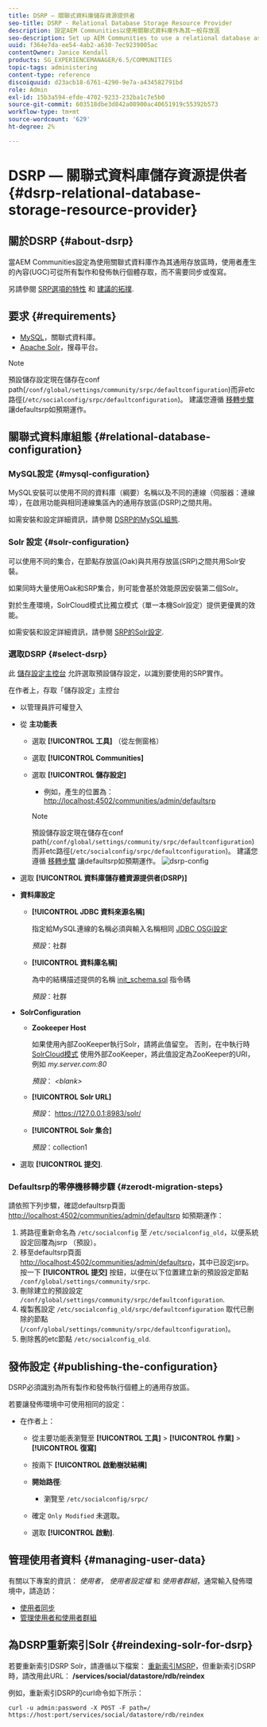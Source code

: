 ```yaml
---
title: DSRP — 關聯式資料庫儲存資源提供者
seo-title: DSRP - Relational Database Storage Resource Provider
description: 設定AEM Communities以使用關聯式資料庫作為其一般存放區
seo-description: Set up AEM Communities to use a relational database as its common store
uuid: f364e7da-ee54-4ab2-a630-7ec9239005ac
contentOwner: Janice Kendall
products: SG_EXPERIENCEMANAGER/6.5/COMMUNITIES
topic-tags: administering
content-type: reference
discoiquuid: d23acb18-6761-4290-9e7a-a434582791bd
role: Admin
exl-id: 15b3a594-efde-4702-9233-232ba1c7e5b0
source-git-commit: 603518dbe3d842a08900ac40651919c55392b573
workflow-type: tm+mt
source-wordcount: '629'
ht-degree: 2%

---
```


# DSRP — 關聯式資料庫儲存資源提供者 {#dsrp-relational-database-storage-resource-provider}

## 關於DSRP {#about-dsrp}

當AEM Communities設定為使用關聯式資料庫作為其通用存放區時，使用者產生的內容(UGC)可從所有製作和發佈執行個體存取，而不需要同步或復寫。

另請參閱 [SRP選項的特性](working-with-srp.md#characteristics-of-srp-options) 和 [建議的拓撲](topologies.md).

## 要求 {#requirements}

* [MySQL](#mysql-configuration)，關聯式資料庫。
* [Apache Solr](#solr-configuration)，搜尋平台。

>[!NOTE]
>
>預設儲存設定現在儲存在conf path(`/conf/global/settings/community/srpc/defaultconfiguration`)而非etc路徑(`/etc/socialconfig/srpc/defaultconfiguration`)。 建議您遵循 [移轉步驟](#zerodt-migration-steps) 讓defaultsrp如預期運作。

## 關聯式資料庫組態 {#relational-database-configuration}

### MySQL設定 {#mysql-configuration}

MySQL安裝可以使用不同的資料庫（綱要）名稱以及不同的連線（伺服器：連線埠），在啟用功能與相同連線集區內的通用存放區(DSRP)之間共用。

如需安裝和設定詳細資訊，請參閱 [DSRP的MySQL組態](dsrp-mysql.md).

### Solr 設定 {#solr-configuration}

可以使用不同的集合，在節點存放區(Oak)與共用存放區(SRP)之間共用Solr安裝。

如果同時大量使用Oak和SRP集合，則可能會基於效能原因安裝第二個Solr。

對於生產環境，SolrCloud模式比獨立模式（單一本機Solr設定）提供更優異的效能。

如需安裝和設定詳細資訊，請參閱 [SRP的Solr設定](solr.md).

### 選取DSRP {#select-dsrp}

此 [儲存設定主控台](srp-config.md) 允許選取預設儲存設定，以識別要使用的SRP實作。

在作者上，存取「儲存設定」主控台

* 以管理員許可權登入
* 從 **主功能表**

   * 選取 **[!UICONTROL 工具]** （從左側窗格）
   * 選取 **[!UICONTROL Communities]**
   * 選取 **[!UICONTROL 儲存設定]**

      * 例如，產生的位置為： [http://localhost:4502/communities/admin/defaultsrp](http://localhost:4502/communities/admin/defaultsrp)
      >[!NOTE]
      >
      >預設儲存設定現在儲存在conf path(`/conf/global/settings/community/srpc/defaultconfiguration`)而非etc路徑(`/etc/socialconfig/srpc/defaultconfiguration`)。 建議您遵循 [移轉步驟](#zerodt-migration-steps) 讓defaultsrp如預期運作。
   ![dsrp-config](assets/dsrp-config.png)

* 選取 **[!UICONTROL 資料庫儲存體資源提供者(DSRP)]**
* **資料庫設定**

   * **[!UICONTROL JDBC 資料來源名稱]**

      指定給MySQL連線的名稱必須與輸入名稱相同 [JDBC OSGi設定](dsrp-mysql.md#configurejdbcconnections)

      *預設*：社群

   * **[!UICONTROL 資料庫名稱]**

      為中的結構描述提供的名稱 [init_schema.sql](dsrp-mysql.md#obtain-the-sql-script) 指令碼

      *預設*：社群

* **SolrConfiguration**

   * **[](https://cwiki.apache.org/confluence/display/solr/Using+ZooKeeper+to+Manage+Configuration+Files)Zookeeper Host**

      如果使用內部ZooKeeper執行Solr，請將此值留空。 否則，在中執行時 [SolrCloud模式](solr.md#solrcloud-mode) 使用外部ZooKeeper，將此值設定為ZooKeeper的URI，例如 *my.server.com:80*

      *預設*： *&lt;blank>*

   * **[!UICONTROL Solr URL]**

      *預設*： https://127.0.0.1:8983/solr/

   * **[!UICONTROL Solr 集合]**

      *預設*：collection1

* 選取 **[!UICONTROL 提交]**.

### Defaultsrp的零停機移轉步驟 {#zerodt-migration-steps}

請依照下列步驟，確認defaultsrp頁面 [http://localhost:4502/communities/admin/defaultsrp](http://localhost:4502/communities/admin/defaultsrp) 如預期運作：

1. 將路徑重新命名為 `/etc/socialconfig` 至 `/etc/socialconfig_old`，以便系統設定回覆為jsrp （預設）。
1. 移至defaultsrp頁面 [http://localhost:4502/communities/admin/defaultsrp](http://localhost:4502/communities/admin/defaultsrp)，其中已設定jsrp。 按一下 **[!UICONTROL 提交]** 按鈕，以便在以下位置建立新的預設設定節點 `/conf/global/settings/community/srpc`.
1. 刪除建立的預設設定 `/conf/global/settings/community/srpc/defaultconfiguration`.
1. 複製舊設定 `/etc/socialconfig_old/srpc/defaultconfiguration` 取代已刪除的節點(`/conf/global/settings/community/srpc/defaultconfiguration`)。
1. 刪除舊的etc節點 `/etc/socialconfig_old`.

## 發佈設定 {#publishing-the-configuration}

DSRP必須識別為所有製作和發佈執行個體上的通用存放區。

若要讓發佈環境中可使用相同的設定：

* 在作者上：

   * 從主要功能表瀏覽至 **[!UICONTROL 工具]** > **[!UICONTROL 作業]** > **[!UICONTROL 復寫]**
   * 按兩下 **[!UICONTROL 啟動樹狀結構]**
   * **開始路徑**:

      * 瀏覽至 `/etc/socialconfig/srpc/`
   * 確定 `Only Modified` 未選取。
   * 選取 **[!UICONTROL 啟動]**.


## 管理使用者資料 {#managing-user-data}

有關以下專案的資訊： *使用者*， *使用者設定檔* 和 *使用者群組*，通常輸入發佈環境中，請造訪：

* [使用者同步](sync.md)
* [管理使用者和使用者群組](users.md)

## 為DSRP重新索引Solr {#reindexing-solr-for-dsrp}

若要重新索引DSRP Solr，請遵循以下檔案： [重新索引MSRP](msrp.md#msrp-reindex-tool)，但重新索引DSRP時，請改用此URL： **/services/social/datastore/rdb/reindex**

例如，重新索引DSRP的curl命令如下所示：

```shell
curl -u admin:password -X POST -F path=/ https://host:port/services/social/datastore/rdb/reindex
```

